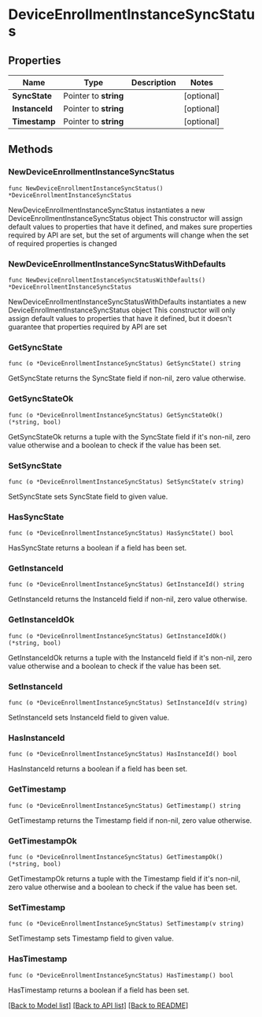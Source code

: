 # DeviceEnrollmentInstanceSyncStatus

## Properties

Name | Type | Description | Notes
------------ | ------------- | ------------- | -------------
**SyncState** | Pointer to **string** |  | [optional] 
**InstanceId** | Pointer to **string** |  | [optional] 
**Timestamp** | Pointer to **string** |  | [optional] 

## Methods

### NewDeviceEnrollmentInstanceSyncStatus

`func NewDeviceEnrollmentInstanceSyncStatus() *DeviceEnrollmentInstanceSyncStatus`

NewDeviceEnrollmentInstanceSyncStatus instantiates a new DeviceEnrollmentInstanceSyncStatus object
This constructor will assign default values to properties that have it defined,
and makes sure properties required by API are set, but the set of arguments
will change when the set of required properties is changed

### NewDeviceEnrollmentInstanceSyncStatusWithDefaults

`func NewDeviceEnrollmentInstanceSyncStatusWithDefaults() *DeviceEnrollmentInstanceSyncStatus`

NewDeviceEnrollmentInstanceSyncStatusWithDefaults instantiates a new DeviceEnrollmentInstanceSyncStatus object
This constructor will only assign default values to properties that have it defined,
but it doesn't guarantee that properties required by API are set

### GetSyncState

`func (o *DeviceEnrollmentInstanceSyncStatus) GetSyncState() string`

GetSyncState returns the SyncState field if non-nil, zero value otherwise.

### GetSyncStateOk

`func (o *DeviceEnrollmentInstanceSyncStatus) GetSyncStateOk() (*string, bool)`

GetSyncStateOk returns a tuple with the SyncState field if it's non-nil, zero value otherwise
and a boolean to check if the value has been set.

### SetSyncState

`func (o *DeviceEnrollmentInstanceSyncStatus) SetSyncState(v string)`

SetSyncState sets SyncState field to given value.

### HasSyncState

`func (o *DeviceEnrollmentInstanceSyncStatus) HasSyncState() bool`

HasSyncState returns a boolean if a field has been set.

### GetInstanceId

`func (o *DeviceEnrollmentInstanceSyncStatus) GetInstanceId() string`

GetInstanceId returns the InstanceId field if non-nil, zero value otherwise.

### GetInstanceIdOk

`func (o *DeviceEnrollmentInstanceSyncStatus) GetInstanceIdOk() (*string, bool)`

GetInstanceIdOk returns a tuple with the InstanceId field if it's non-nil, zero value otherwise
and a boolean to check if the value has been set.

### SetInstanceId

`func (o *DeviceEnrollmentInstanceSyncStatus) SetInstanceId(v string)`

SetInstanceId sets InstanceId field to given value.

### HasInstanceId

`func (o *DeviceEnrollmentInstanceSyncStatus) HasInstanceId() bool`

HasInstanceId returns a boolean if a field has been set.

### GetTimestamp

`func (o *DeviceEnrollmentInstanceSyncStatus) GetTimestamp() string`

GetTimestamp returns the Timestamp field if non-nil, zero value otherwise.

### GetTimestampOk

`func (o *DeviceEnrollmentInstanceSyncStatus) GetTimestampOk() (*string, bool)`

GetTimestampOk returns a tuple with the Timestamp field if it's non-nil, zero value otherwise
and a boolean to check if the value has been set.

### SetTimestamp

`func (o *DeviceEnrollmentInstanceSyncStatus) SetTimestamp(v string)`

SetTimestamp sets Timestamp field to given value.

### HasTimestamp

`func (o *DeviceEnrollmentInstanceSyncStatus) HasTimestamp() bool`

HasTimestamp returns a boolean if a field has been set.


[[Back to Model list]](../README.md#documentation-for-models) [[Back to API list]](../README.md#documentation-for-api-endpoints) [[Back to README]](../README.md)


